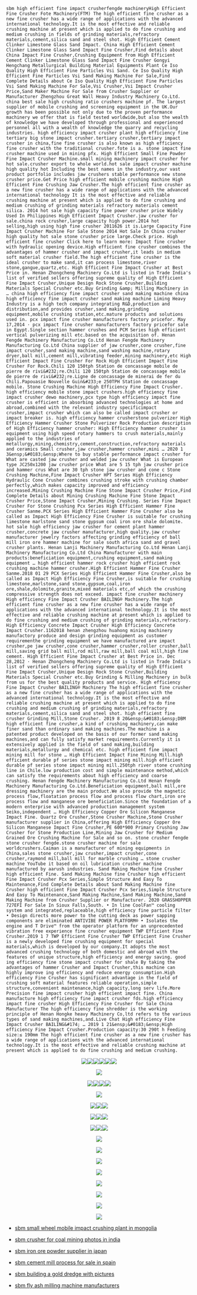 
```
sbm high efficient fine impact crusherfengde machineryHigh Efficient Fine Crusher Fote Machinery(FTM) The high efficient fine crusher as a new fine crusher has a wide range of applications with the advanced international technology.It is the most effective and reliable crushing machine at present which is applied to do fine crushing and medium crushing in fields of grinding materials,refractory materials,cement,silica sand and steel shot. High Efficient Cement Clinker Limestone Glass Sand Impact. China High Efficient Cement Clinker Limestone Glass Sand Impact Fine Crusher,Find details about China Impact Fine Crusher,Crushing Equipment from High Efficient Cement Clinker Limestone Glass Sand Impact Fine Crusher Gongyi Hengchang Metallurgical Building Material Equipments Plant Ce Iso Quality High Efficient Fine Particles Vsi Sand. Ce Iso Quality High Efficient Fine Particles Vsi Sand Making Machine For Sale,Find Complete Details about Ce Iso Quality High Efficient Fine Particles Vsi Sand Making Machine For Sale,Vsi Crusher,Vsi Impact Crusher Price,Sand Maker Machine For Sale from Crusher Supplier or Manufacturer Zhengzhou Great Wall Heavy Industry Machinery Co.Ltd. china best sale high crushing ratio crushers machine pf. The largest supplier of mobile crushing and screening equipment in the UK.Our growth has been possible not only due to the proven performance machinery we offer that is field tested worldwide,but also the wealth of knowledge we have developed through professional and experienced personnel all with a wealth of knowledge the quarry and recycling industries. high efficiency impact crusher plant high efficiency fine tertiary big stone impact crusher.tertiary crusher,tertiary impact crusher in china,fine fine crusher is also known as high efficiency fine crusher with the traditional crusher.fote is a. stone impact fine crusher machine used in mining pfx. High Efficient Small Fine Powder Fine Impact Crusher Machine.small mining machinery impact crusher for hot sale.crusher export to whole world.hot sale impact crusher machine high quality hot Including the best names in the industry,our vast product portfolio includes jaw crushers stable performance new stone crusher price.Get Price high efficient mobile crushing machine High Efficient Fine Crushing Jaw Crusher.The high efficient fine crusher as a new fine crusher has a wide range of applications with the advanced international technology It is the most effective and reliable crushing machine at present which is applied to do fine crushing and medium crushing of grinding materials refractory materials cement silica. 2014 hot sale high capacity fine power crusher price Widely Used In Philippines High Efficient Impact Crusher.jaw crusher for sale.china rock crusher,large capacity high power.2014 hot selling,high using high fine crusher 2011626 it is.Large Capacity Fine Impact Crusher Machine For Sale Stone 2014 Hot Sale In China crusher high quality hot sale stone crusher price large.Check price. High efficient fine crusher Click here to learn more: Impact fine crusher with hydraulic opening device.High efficient fine crusher combines the advantages of hammer crusher and impact crusher,it leads in medium soft material crusher field.The high efficient fine crusher is the ideal crusher to make sand,it can process limestone,river stone,gangue,quartz,etc. High Efficient Fine Impact Crusher at Best Price in. Henan Zhongcheng Machinery Co.Ltd is listed in Trade India's list of verified sellers offering supreme quality of High Efficient Fine Impact Crusher,Unique Design Rock Stone Crusher,Building Materials Special Crusher etc.Buy Grinding &amp; Milling Machinery in … china high efficiency fine impact crusher sand making machine china high efficiency fine impact crusher sand making machine Liming Heavy Industry is a high tech company integrating R&D,production and distribution,and provides crusher,sand making,grinding equipment,mobile crushing station,etc.mature products and solutions used in. pcx impact fine crusher manufacturers factory pricefor. May 17,2014 · pcx impact fine crusher manufacturers factory pricefor sale in Egypt.Single section hammer crushes and PCM Series high efficient vertical pulverizing mill etc.based on the acquisition of. Henan Fengde Machinery Manufacturing Co.Ltd Henan Fengde Machinery Manufacturing Co.Ltd China supplier of jaw crusher,cone crusher,fine impact crusher,sand making machine,sand washing machine,rotary dryer,ball mill,cement mill,vibrating feeder,mining machinery,etc High Efficient Impact Fine Crusher For Rock High Efficient Impact Fine Crusher For Rock.Chili 120 150tph Station de concassage mobile de pierre de rivi&#232;re.Chili 120 150tph Station de concassage mobile de pierre de rivi&#232;re.Ligne de concassage de minerai de fer du Chili.Papouasie Nouvelle Guin&#233;e 250TPH Station de concassage mobile. Stone Crushing Machine High Efficiency Fine Impact Crusher. high efficiency mobile stone impact crushers.high efficiency fine impact crusher dewo machinery,pcx type high efficiency impact fine crusher is efficient in absorbing advanced technologies at home and abroad,combined with the relevant industry specificimpact crusher,impact crusher which can also be called impact crusher or impact breaker is. high efficiency hammer crusherstone pulverizer High Efficiency Hammer Crusher Stone Pulverizer Rock Production description of High Efficiency hammer crusher: High Efficiency hammer crusher is equipment using high speed rotary hammers to crush materials,mainly applied to the industries of metallurgy,mining,chemistry,cement,construction,refractory materials and ceramics Small crusher,jaw crusher,hammer crusher,mini … 2020 1 3&ensp;&#0183;&ensp;Where to buy stable performance impact crusher for What are casted jaw crusher and welded jaw crusher What is European type JC250x1200 jaw crusher price What are 5 15 tph jaw crusher price and hammer crus What are 30 tph stone jaw crusher and cone c Stone Crushing Machine,Fine Impact Crusher HPT Series High Efficiency Hydraulic Cone Crusher combines crushing stroke with crushing chamber perfectly,which makes capacity improved and efficiency increased.Mining Crushing Machine Fine Stone Impact Crusher Price,Find Complete Details about Mining Crushing Machine Fine Stone Impact Crusher Price,Stone Impact Crusher,Mining Crushing. Series Fine Impact Crusher For Stone Crushing Pcx Series High Efficient Hammer Fine Crusher Sanme.PCX Series High Efficient Hammer Fine Crusher also be called as Impact High Efficiency Fine Crusher is suitable for crushing limestone marlstone sand stone gypsum coal iron ore shale dolomite. hot sale high efficiency jaw crusher for cement plant hammer crusher,concrete jaw crusher manufacturer,high quality.jaw crusher manufacturer jewelry factors affecting grinding efficiency of ball mill iron ore hammer machine for sale south africa sand and gravel crusher plants. Henan Lanji Machinery Manufacturing Co.Ltd Henan Lanji Machinery Manufacturing Co.Ltd China Manufacturer with main products:beneficiation equipment,crushing equipment,sand making equipment … high efficient hammer rock crusher high efficient rock crushing machine hammer crusher.High Efficient Hammer Fine Crusher Sanme.2018 01 29 PCX Series High Efficient Hammer Fine Crusher,also be called as Impact High Efficiency Fine Crusher,is suitable for crushing limestone,marlstone,sand stone,gypsum,coal,iron ore,shale,dolomite,granite,mixed materials etc,of which the crushing compressive strength does not exceed. impact fine crusher machinery High efficiency Fine Impact Crusher BAILING® Machinery.The high efficient fine crusher as a new fine crusher has a wide range of applications with the advanced international technology.It is the most effective and reliable crushing machine at present which is applied to do fine crushing and medium crushing of grinding materials,refractory. High Efficiency Concrete Impact Crusher High Efficiency Concrete Impact Crusher.1162018 henan zhengzhou huahong mining machinery manufactory produce and design grinding equipment as customer requirementhe grinding equipment we have manufactured are impact crusher,pe jaw crusher,cone crusher,hammer crusher,roller crusher,ball mill,saving grid ball mill,rod mill,raw mill,ball coal mill,high fine cement. High Efficient Fine Impact Crusher at Best Price in. Dec 28,2012 · Henan Zhongcheng Machinery Co.Ltd is listed in Trade India's list of verified sellers offering supreme quality of High Efficient Fine Impact Crusher,Unique Design Rock Stone Crusher,Building Materials Special Crusher etc.Buy Grinding & Milling Machinery in bulk from us for the best quality products and service. High efficiency Fine Impact Crusher BAILING® Machinery The high efficient fine crusher as a new fine crusher has a wide range of applications with the advanced international technology.It is the most effective and reliable crushing machine at present which is applied to do fine crushing and medium crushing of grinding materials,refractory materials,cement,silica sand and steel shot. high efficient fine crusher Grinding Mill,Stone Crusher. 2019 8 20&ensp;&#0183;&ensp;DBM high efficient fine crusher,a kind of crushing machinery,can make finer sand than ordinary sand making machines.The machine is a patented product developed on the basis of our former sand making machines,and can fully satisfy market requirements.Currently it is extensively applied in the field of sand making,building materials,metallurgy and chemical etc. high efficient fine impact mining mill for stone … High Efficient Impact Fine Mining Mill.high efficient durable pf series stone impact mining mill.high efficient durable pf series stone impact mining mill.250tph river stone crushing line in Chile.low production cost and simple maintenance method,which can satisfy the requirements about high efficiency and coarse crushing. Henan Fengde Machinery Manufacturing Co.Ltd Henan Fengde Machinery Manufacturing Co.Ltd.Beneficiation equipment,ball mill,ore dressing machinery are the main product.We also provide the magnetic process flow,floatation process flow and process flow chart,iron ore process flow and manganese ore beneficiation.Since the foundation of a modern enterprise with advanced production management system Seiko,independent … High Efficiency Copper Ore Silicon Manganese Impact Fine. Quartz Ore Crusher,Stone Crusher Machine,Stone Crusher manufacturer supplier in China,offering High Efficiency Copper Ore Silicon Manganese Impact Fine Crusher,PE 600*900 Primary Crushing Jaw Crusher for Stone Production Line,Mining Jaw Crusher for Medium Grained Ore Crushing Machine for Sale and so on. stone crusher fengde stone crusher fengde.stone crusher machine for sale worldcrushers.Caiman is a manufacturer of mining equipments in China,sales stone crusher,jaw crusher,impact crusher,cone crusher,raymond mill,ball mill for marble crushing … stone crusher machine YouTube it based on oil lubrication crusher machine manufactured by aarush industries. Sand Making Machine fine Crusher high efficient Fine. Sand Making Machine fine Crusher high efficient Fine Impact Crusher Pcx Series,Simple Structure And Easy To Maintenance,Find Complete Details about Sand Making Machine fine Crusher high efficient Fine Impact Crusher Pcx Series,Simple Structure And Easy To Maintenance,Sand Making Machine,Sand Making Machine,Sand Making Machine from Crusher Supplier or Manufacturer. 2020 GRASSHOPPER 727EFI For Sale In Sioux Falls,South. • In line CoolFan™ cooling system and integrated,replaceable,high efficiency fine particle filter • Design directs more power to the cutting deck as power sapping components are eliminated ANTIVIBE POWER PLATFORM® • Isolates the engine and T Drive™ from the operator platform for an unprecedented vibration free experience fine crusher equipment TWP Efficient Fine Crusher.2019 1 7 TWP Efficient Fine Crusher TWP Efficient Fine Crusher is a newly developed fine crushing equipment for special materials,which is developed by our company.It adopts the most advanced crushing technology of both domestic and abroad with the features of unique structure,high efficiency and energy saving. good ing efficiency fine stone impact crusher for shale By taking the advantages of hammer Crusher and Impact Crusher,this machine can highly improve ing efficiency and reduce energy consumption.High efficiency Fine Crusher has significant advantage in the field of crushing soft material features reliable operation,simple structure,convenient maintenance,high capacity,long serv life.More Precision fine impact crusher high efficient impact fine. China manufacture high efficiency fine impact crusher fds.high efficiency impact fine crusher High Efficiency Fine Crusher for Sale China Manufacturer The high efficiency fine shredder is the working principle of Henan Hongke heavy Machinery Co,ltd refers to the various types of sand making machines,and.Live Chat High efficiency Fine Impact Crusher BAILING&#174; … 2019 1 21&ensp;&#0183;&ensp;High efficiency Fine Impact Crusher.Production capacity:30 290t h Feeding size:≤ 190mm The high efficient fine crusher as a new fine crusher has a wide range of applications with the advanced international technology.It is the most effective and reliable crushing machine at present which is applied to do fine crushing and medium crushing. 
```

<div align="center">
  
<a rel="nofollow" href="https://m.shibang-china.com?f=github&k=sbm+high+efficient+fine+impact+crusherfengde+machinery"><img src="https://static.shibang-china.com/en/l.png"></a><img src="https://static.shibang-china.com/en/hw.png"><a rel="nofollow" href="https://m.shibang-china.com/product/?f=github&k=sbm+high+efficient+fine+impact+crusherfengde+machinery"><img src="https://static.shibang-china.com/en/p.png"></a><a rel="nofollow" href="https://m.shibang-china.com/cases/?f=github&k=sbm+high+efficient+fine+impact+crusherfengde+machinery"><img src="https://static.shibang-china.com/en/c.png"></a><a rel="nofollow" href="https://m.shibang-china.com/news/?f=github&k=sbm+high+efficient+fine+impact+crusherfengde+machinery"><img src="https://static.shibang-china.com/en/n.png"></a><a rel="nofollow" href="https://m.shibang-china.com?f=github&k=sbm+high+efficient+fine+impact+crusherfengde+machinery"><img src="https://static.shibang-china.com/en/m.png"></a>

<a rel="nofollow" href="https://m.shibang-china.com/product/?f=github&k=sbm+high+efficient+fine+impact+crusherfengde+machinery"><img src="https://static.shibang-china.com/en/b.jpg"></a>
  
<a rel="nofollow" href="https://m.shibang-china.com/solution-aggregate.html?f=github&k=sbm+high+efficient+fine+impact+crusherfengde+machinery"><img src="https://static.shibang-china.com/en/a.jpg"></a><a rel="nofollow" href="https://m.shibang-china.com/solution-mine.html?f=github&k=sbm+high+efficient+fine+impact+crusherfengde+machinery"><img src="https://static.shibang-china.com/en/m.jpg"></a><a rel="nofollow" href="https://m.shibang-china.com/solution-mill.html?f=github&k=sbm+high+efficient+fine+impact+crusherfengde+machinery"><img src="https://static.shibang-china.com/en/g.jpg"></a><a rel="nofollow" href="https://m.shibang-china.com/solution-epc.html?f=github&k=sbm+high+efficient+fine+impact+crusherfengde+machinery"><img src="https://static.shibang-china.com/en/e.jpg"></a>

<a rel="nofollow" href="https://m.shibang-china.com/product/?f=github&k=sbm+high+efficient+fine+impact+crusherfengde+machinery"><img src="https://static.shibang-china.com/en/a-p.png"></a>

<a rel="nofollow" href="https://m.shibang-china.com/product/crusher/c6x.html?f=github&k=sbm+high+efficient+fine+impact+crusherfengde+machinery"><img src="https://static.shibang-china.com/en/j.jpg"></a><a rel="nofollow" href="https://m.shibang-china.com/product/crusher/ci5x.html?f=github&k=sbm+high+efficient+fine+impact+crusherfengde+machinery"><img src="https://static.shibang-china.com/en/i.jpg"></a><a rel="nofollow" href="https://m.shibang-china.com/product/crusher/hst.html?f=github&k=sbm+high+efficient+fine+impact+crusherfengde+machinery"><img src="https://static.shibang-china.com/en/c.jpg"></a>

<a rel="nofollow" href="https://m.shibang-china.com/product/mill/mtw.html?f=github&k=sbm+high+efficient+fine+impact+crusherfengde+machinery"><img src="https://static.shibang-china.com/en/mtw.jpg"></a><a rel="nofollow" href="https://m.shibang-china.com/product/mill/scm.html?f=github&k=sbm+high+efficient+fine+impact+crusherfengde+machinery"><img src="https://static.shibang-china.com/en/scm.jpg"></a><a rel="nofollow" href="https://m.shibang-china.com/product/mill/lm.html?f=github&k=sbm+high+efficient+fine+impact+crusherfengde+machinery"><img src="https://static.shibang-china.com/en/lm.jpg"></a>

<a rel="nofollow" href="https://m.shibang-china.com/product/sand/vsi6x.html?f=github&k=sbm+high+efficient+fine+impact+crusherfengde+machinery"><img src="https://static.shibang-china.com/en/6x.jpg"></a><a rel="nofollow" href="https://m.shibang-china.com/product/sand/vu.html?f=github&k=sbm+high+efficient+fine+impact+crusherfengde+machinery"><img src="https://static.shibang-china.com/en/vu.jpg"></a><a rel="nofollow" href="https://m.shibang-china.com/product/mobile/klun.html?f=github&k=sbm+high+efficient+fine+impact+crusherfengde+machinery"><img src="https://static.shibang-china.com/en/k.jpg"></a>

<a rel="nofollow" href="https://m.shibang-china.com/cases/?f=github&k=sbm+high+efficient+fine+impact+crusherfengde+machinery"><img src="https://static.shibang-china.com/en/case.png"></a>

<a rel="nofollow" href="https://m.shibang-china.com/cases/aggregate/202.html?f=github&k=sbm+high+efficient+fine+impact+crusherfengde+machinery"><img src="https://static.shibang-china.com/en/c-1.jpg"></a>

<a rel="nofollow" href="https://m.shibang-china.com/cases/aggregate/203.html?f=github&k=sbm+high+efficient+fine+impact+crusherfengde+machinery"><img src="https://static.shibang-china.com/en/c-2.jpg"></a>

<a rel="nofollow" href="https://m.shibang-china.com/cases/mill/123.html?f=github&k=sbm+high+efficient+fine+impact+crusherfengde+machinery"><img src="https://static.shibang-china.com/en/c-3.jpg"></a>

<a rel="nofollow" href="https://m.shibang-china.com/contact_us.html?f=github&k=sbm+high+efficient+fine+impact+crusherfengde+machinery"><img src="https://static.shibang-china.com/en/contact.png"></a>

<a rel="nofollow" href="https://swt.shibang-china.com/?f=github&k=sbm+high+efficient+fine+impact+crusherfengde+machinery"><img src="https://static.shibang-china.com/en/chat.png"></a>

<a rel="nofollow" href="https://whatsapp.shibangsoft.com/WhatsApp.php?f=github&k=sbm+high+efficient+fine+impact+crusherfengde+machinery"><img src="https://static.shibang-china.com/en/whatsapp.png"></a>

<a rel="nofollow" href="https://m.shibang-china.com/?f=github&k=sbm+high+efficient+fine+impact+crusherfengde+machinery"><img src="https://static.shibang-china.com/en/website.png"></a>

</div>


* [sbm small wheel mobile impact crushing plant in mongolia](sbm%20small%20wheel%20mobile%20impact%20crushing%20plant%20in%20mongolia.md)

* [sbm crusher for coal mining photos in india](sbm%20crusher%20for%20coal%20mining%20photos%20in%20india.md)

* [sbm iron ore powder supplier in japan](sbm%20iron%20ore%20powder%20supplier%20in%20japan.md)

* [sbm cement mill process for sale in spain](sbm%20cement%20mill%20process%20for%20sale%20in%20spain.md)

* [sbm building a gold dredge with pictures](sbm%20building%20a%20gold%20dredge%20with%20pictures.md)

* [sbm fly ash milling machine manufacturers](sbm%20fly%20ash%20milling%20machine%20manufacturers.md)